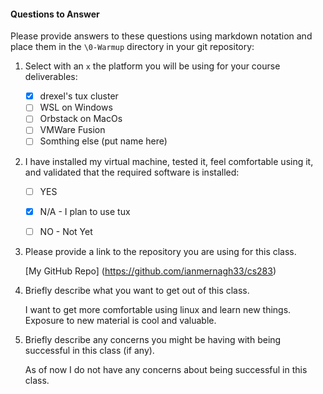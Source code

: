 #### Questions to Answer
Please provide answers to these questions using markdown notation and place them in the `\0-Warmup` directory in your git repository:

1. Select with an `x` the platform you will be using for your course deliverables:

    - [x] drexel's tux cluster
    - [ ] WSL on Windows
    - [ ] Orbstack on MacOs
    - [ ] VMWare Fusion
    - [ ] Somthing else (put name here)

2. I have installed my virtual machine, tested it, feel comfortable using it, and validated that the required software is installed:

    - [ ] YES
    - [x] N/A - I plan to use tux
    - [ ] NO - Not Yet


3. Please provide a link to the repository you are using for this class.

    [My GitHub Repo] (https://github.com/ianmernagh33/cs283)

4. Briefly describe what you want to get out of this class.

    I want to get more comfortable using linux and learn new things. Exposure to new material is cool and valuable.

5. Briefly describe any concerns you might be having with being successful in this class (if any).

    As of now I do not have any concerns about being successful in this class.